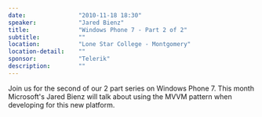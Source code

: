 ```yaml
---
date:               "2010-11-18 18:30"
speaker:            "Jared Bienz"
title:              "Windows Phone 7 - Part 2 of 2"
subtitle:           ""
location:           "Lone Star College - Montgomery"
location-detail:    ""
sponsor:            "Telerik"
description:        ""
---
```

Join us for the second of our 2 part series on Windows Phone 7.
This month Microsoft's Jared Bienz will talk about using the MVVM pattern
when developing for this new platform.

